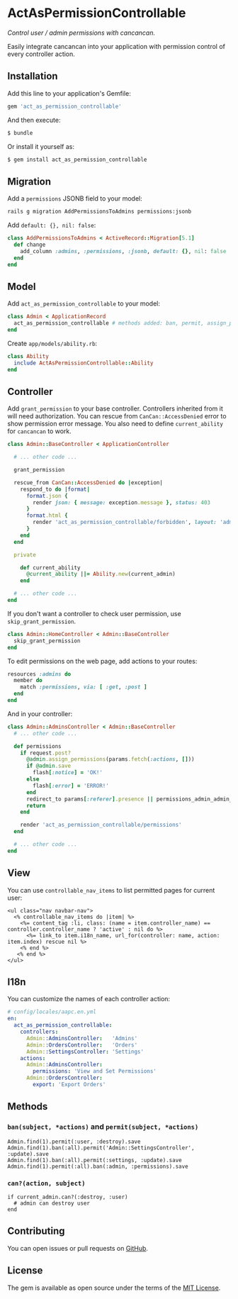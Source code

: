 # ActAsPermissionControllable

*Control user / admin permissions with cancancan.*

Easily integrate cancancan into your application with permission control of every controller action.

## Installation
Add this line to your application's Gemfile:

```ruby
gem 'act_as_permission_controllable'
```

And then execute:

```bash
$ bundle
```

Or install it yourself as:

```bash
$ gem install act_as_permission_controllable
```

## Migration
Add a `permissions` JSONB field to your model:

```bash
rails g migration AddPermissionsToAdmins permissions:jsonb
```

Add `default: {}, nil: false`:

```ruby
class AddPermissionsToAdmins < ActiveRecord::Migration[5.1]
  def change
    add_column :admins, :permissions, :jsonb, default: {}, nil: false
  end
end
```

## Model
Add `act_as_permission_controllable` to your model:

```ruby
class Admin < ApplicationRecord
  act_as_permission_controllable # methods added: ban, permit, assign_permissions, can?
end
```

Create `app/models/ability.rb`:
```ruby
class Ability
  include ActAsPermissionControllable::Ability
end
```

## Controller
Add `grant_permission` to your base controller.
Controllers inherited from it will need authorization.
You can rescue from `CanCan::AccessDenied` error to show permission error message.
You also need to define `current_ability` for `cancancan` to work.
```ruby
class Admin::BaseController < ApplicationController

  # ... other code ...

  grant_permission

  rescue_from CanCan::AccessDenied do |exception|
    respond_to do |format|
      format.json {
        render json: { message: exception.message }, status: 403
      }
      format.html {
        render 'act_as_permission_controllable/forbidden', layout: 'admin', status: 403, locals: { exception: exception }
      }
    end
  end

  private

    def current_ability
      @current_ability ||= Ability.new(current_admin)
    end

  # ... other code ...
end
```

If you don't want a controller to check user permission, use `skip_grant_permission`.
```ruby
class Admin::HomeController < Admin::BaseController
  skip_grant_permission
end
```

To edit permissions on the web page, add actions to your routes:
```ruby
resources :admins do
  member do
    match :permissions, via: [ :get, :post ]
  end
end
```

And in your controller:
```ruby
class Admin::AdminsController < Admin::BaseController
  # ... other code ...

  def permissions
    if request.post?
      @admin.assign_permissions(params.fetch(:actions, []))
      if @admin.save
        flash[:notice] = 'OK!'
      else
        flash[:error] = 'ERROR!'
      end
      redirect_to params[:referer].presence || permissions_admin_admin_path(@admin)
      return
    end

    render 'act_as_permission_controllable/permissions'
  end

  # ... other code ...
end
```

## View
You can use `controllable_nav_items` to list permitted pages for current user:
```erb
<ul class="nav navbar-nav">
  <% controllable_nav_items do |item| %>
    <%= content_tag :li, class: (name = item.controller_name) == controller.controller_name ? 'active' : nil do %>
      <%= link_to item.i18n_name, url_for(controller: name, action: item.index) rescue nil %>
    <% end %>
   <% end %>
</ul>
```

## I18n
You can customize the names of each controller action:
```yaml
# config/locales/aapc.en.yml
en:
  act_as_permission_controllable:
    controllers:
      Admin::AdminsController:   'Admins'
      Admin::OrdersController:   'Orders'
      Admin::SettingsController: 'Settings'
    actions:
      Admin::AdminsController:
        permissions: 'View and Set Permissions'
      Admin::OrdersController:
        export: 'Export Orders'
```

## Methods
### `ban(subject, *actions)` and `permit(subject, *actions)`
```
Admin.find(1).permit(:user, :destroy).save
Admin.find(1).ban(:all).permit('Admin::SettingsController', :update).save
Admin.find(1).ban(:all).permit(:settings, :update).save
Admin.find(1).permit(:all).ban(:admin, :permissions).save
```

### `can?(action, subject)`
```
if current_admin.can?(:destroy, :user)
  # admin can destroy user
end
```

## Contributing

You can open issues or pull requests on [GitHub](https://github.com/caiguanhao/act_as_permission_controllable).

## License

The gem is available as open source under the terms of the [MIT License](http://opensource.org/licenses/MIT).
